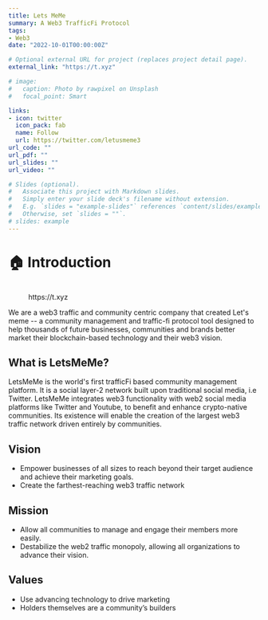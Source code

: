 ```yaml
---
title: Lets MeMe
summary: A Web3 TrafficFi Protocol
tags:
- Web3
date: "2022-10-01T00:00:00Z"

# Optional external URL for project (replaces project detail page).
external_link: "https://t.xyz"

# image:
#   caption: Photo by rawpixel on Unsplash
#   focal_point: Smart

links:
- icon: twitter
  icon_pack: fab
  name: Follow
  url: https://twitter.com/letusmeme3
url_code: ""
url_pdf: ""
url_slides: ""
url_video: ""

# Slides (optional).
#   Associate this project with Markdown slides.
#   Simply enter your slide deck's filename without extension.
#   E.g. `slides = "example-slides"` references `content/slides/example-slides.md`.
#   Otherwise, set `slides = ""`.
# slides: example
---
```


# 🏠 Introduction

<figure><img src="https://gitlab.com/letsmeme/whitepaper/-/raw/main/.gitbook/assets/%E6%88%AA%E5%B1%8F2022-11-17%2021.47.17.png" alt=""><figcaption><p>https://t.xyz</p></figcaption></figure>

We are a web3 traffic and community centric company that created Let's meme -- a community management and traffic-fi protocol tool designed to help thousands of future businesses, communities and brands better market their blockchain-based technology and their web3 vision.

## What is LetsMeMe?

LetsMeMe is the world's first trafficFi based community management platform. It is a social layer-2 network built upon traditional social media, i.e Twitter. LetsMeMe integrates web3 functionality with web2 social media platforms like Twitter and Youtube, to benefit and enhance crypto-native communities. Its existence will enable the creation of the largest web3 traffic network driven entirely by communities.



## Vision

* Empower businesses of all sizes to reach beyond their target audience and achieve their marketing goals.
* Create the farthest-reaching web3 traffic network


## Mission

* Allow all communities to manage and engage their members more easily.
* Destabilize the web2 traffic monopoly, allowing all organizations to advance their vision.


## Values

* Use advancing technology to drive marketing
* Holders themselves are a community’s builders